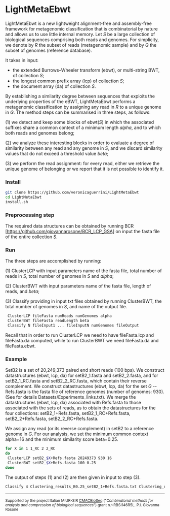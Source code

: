 # LightMetaEbwt 

LightMetaEbwt is a new lightweight alignment-free and assembly-free framework for metagenomic classification that is combinatorial by nature and allows us to use little internal memory. Let *S* be a large collection of biological sequences comprising both reads and genomes. For simplicity, we denote by *R* the subset of reads (metagenomic sample) and by *G* the subset of genomes (reference database).

It takes in input:
- the extended Burrows–Wheeler transform (ebwt), or multi-string BWT, of collection *S*;
- the longest common prefix array (lcp) of collection *S*;
- the document array (da) of collection *S*.

By establishing a similarity degree between sequences that exploits the underlying properties of the eBWT, LightMetaEbwt performs a metagenomic classification by assigning any read in *R* to a unique genome in *G*. The method steps can be summarised in three steps, as follows: 

(1) we detect and keep some blocks of ebwt(*S*) in which the associated suffixes share a common context of a minimum length *alpha*, and to which both reads and genomes belong; 

(2) we analyze these interesting blocks in order to evaluate a degree of similarity between any read and any genome in *S*, and we discard similarity values that do not exceed a threshold value *beta*; 

(3) we perform the read assignment: for every read, either we retrieve the unique genome of belonging or we report that it is not possible to identify it.


### Install

```sh
git clone https://github.com/veronicaguerrini/LightMetaEbwt
cd LightMetaEbwt
install.sh
```
### Preprocessing step

The required data structures can be obtained by running BCR [https://github.com/giovannarosone/BCR_LCP_GSA] on input the fasta file of the entire collection *S*.

### Run

The three steps are accomplished by running:

(1) ClusterLCP with input parameters name of the fasta file, total number of reads in *S*, total number of genomes in *S* and *alpha*;

(2) ClusterBWT with input parameters name of the fasta file, length of reads, and *beta*;

(3) Classify providing in input txt files obtained by running ClusterBWT, the total number of genomes in *S*, and name of the output file.

```sh
 ClusterLCP fileFasta numReads numGenomes alpha
 ClusterBWT fileFasta readLength beta
 Classify N fileInput1 ... fileInputN numGenomes fileOutput
```
Recall that in order to run ClusterLCP we need to have fileFasta.lcp and fileFasta.da computed, while to run ClusterBWT we need fileFasta.da and fileFasta.ebwt.

### Example

SetB2 is a set of 20,249,373 paired end short reads (100 bps).
We construct datastructures (ebwt, lcp, da) for setB2_1.fasta and setB2_2.fasta, and for setB2_1_RC.fasta and setB2_2_RC.fasta, which contain their reverse complement.
We construct datastructures (ebwt, lcp, da) for the set *G* -- Refs.fasta is the fasta file of reference genomes (number of genomes: 930). (See for details Datasets/Experiments_links.txt). 
We merge the datastructures (ebwt, lcp, da) associated with Refs.fasta to those associated with the sets of reads, as to obtain the datastructures for the four collections: setB2_1+Refs.fasta, setB2_1_RC+Refs.fasta, setB2_2+Refs.fasta, setB2_2_RC+Refs.fasta.

We assign any read (or its reverse complement) in setB2 to a reference genome in *G*.
For our analysis, we set the minimum common context alpha=16 and the minimum similarity score beta=0.25.

```sh
for X in 1 1_RC 2 2_RC
do
 ClusterLCP setB2_$X+Refs.fasta 20249373 930 16
 ClusterBWT setB2_$X+Refs.fasta 100 0.25 
done
```
The output of steps (1) and (2) are then given in input to step (3).

```sh
Classify 4 Clustering_results_B0.25_setB2_1+Refs.fasta.txt Clustering_results_B0.25_setB2_1_RC+Refs.fasta.txt Clustering_results_B0.25_setB2_2+Refs.fasta.txt Clustering_results_B0.25_setB2_2_RC+Refs.fasta.txt 930 results_setB2.txt
```
---
<small> Supported by the project Italian MIUR-SIR [CMACBioSeq][240fb5f5] ("_Combinatorial methods for analysis and compression of biological sequences_") grant n.~RBSI146R5L. P.I. Giovanna Rosone</small>

[240fb5f5]: http://pages.di.unipi.it/rosone/CMACBioSeq.html
